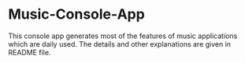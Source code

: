 # Music-Console-App
This console app generates most of the features of music applications which are daily used. The details and other explanations are given in README file.
